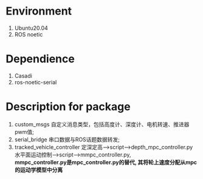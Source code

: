 # Environment
1. Ubuntu20.04
2. ROS noetic

# Dependience
1. Casadi
2. ros-noetic-serial
   
# Description for package
1. custom_msgs
   自定义消息类型，包括高度计、深度计、电机转速、推进器pwm值;
2. serial_bridge
   串口数据与ROS话题数据转发;
3. tracked_vehicle_controller
   定深定高-->script-->depth_mpc_controller.py  
   水平面运动控制-->script-->mmpc_controller.py,  
   **mmpc_controller.py是mpc_controller.py的替代, 其将轮上速度分配从mpc的运动学模型中分离**
   
